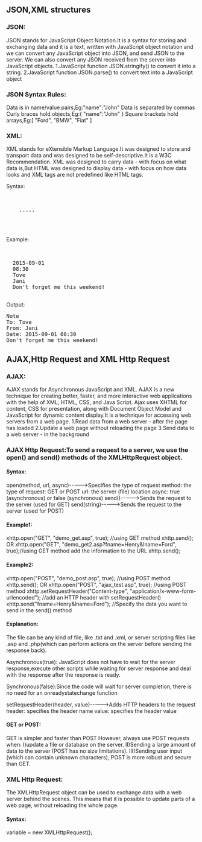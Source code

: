 ## JSON,XML structures

### JSON: 
JSON stands for JavaScript Object Notation.It is a syntax for storing and exchanging data and it is a text, written with JavaScript object notation and we can convert any JavaScript object into JSON, and send JSON to the server.
We can also convert any JSON received from the server into JavaScript objects.
1.JavaScript function JSON.stringify() to convert it into a string.
2.JavaScript function JSON.parse() to convert text into a JavaScript object

### JSON Syntax Rules:
Data is in name/value pairs,Eg:"name":"John"
Data is separated by commas
Curly braces hold objects,Eg:{ "name":"John" }
Square brackets hold arrays,Eg:[ "Ford", "BMW", "Fiat" ]

### XML:
XML stands for eXtensible Markup Language.It was designed to store and transport data and was designed to be self-descriptive.It is a W3C Recommendation.
XML was designed to carry data - with focus on what data is,But HTML was designed to display data - with focus on how data looks and XML tags are not predefined like HTML tags.

Syntax:
<pre>
<root>
  <child>
    <subchild>.....</subchild>
  </child>
</root>
 </pre>
Example:
<pre>
<?xml version="1.0" encoding="UTF-8"?>
<note>
  <date>2015-09-01</date>
  <hour>08:30</hour>
  <to>Tove</to>
  <from>Jani</from>
  <body>Don't forget me this weekend!</body>
</note>
</pre>
Output:
<pre>
Note
To: Tove
From: Jani
Date: 2015-09-01 08:30
Don't forget me this weekend!
</pre>

## AJAX,Http Request and XML Http Request

### AJAX:
AJAX stands for Asynchronous JavaScript and XML. AJAX is a new technique for creating better, faster, and more interactive web applications with the help of XML, HTML, CSS, and Java Script. Ajax uses XHTML for content, CSS for presentation, along with Document Object Model and JavaScript for dynamic content display.It is a technique for accessing web servers from a web page.
1.Read data from a web server - after the page has loaded
2.Update a web page without reloading the page
3.Send data to a web server - in the background

### AJAX Http Request:To send a request to a server, we use the open() and send() methods of the XMLHttpRequest object.
#### Syntax:
open(method, url, async)----->Specifies the type of request
			      method: the type of request: GET or POST
                              url: the server (file) location
                              async: true (asynchronous) or false (synchronous)
send()----->Sends the request to the server (used for GET)
send(string)----->Sends the request to the server (used for POST)

#### Example1:
xhttp.open("GET", "demo_get.asp", true); //using GET method
xhttp.send();
OR
xhttp.open("GET", "demo_get2.asp?fname=Henry&lname=Ford", true);//using GET method add the information to the URL
xhttp.send();

#### Example2:
xhttp.open("POST", "demo_post.asp", true); //using POST method
xhttp.send();
OR
xhttp.open("POST", "ajax_test.asp", true); //using POST method
xhttp.setRequestHeader("Content-type", "application/x-www-form-urlencoded"); //add an HTTP header with setRequestHeader()
xhttp.send("fname=Henry&lname=Ford"); //Specify the data you want to send in the send() method

#### Explanation:
The file can be any kind of file, like .txt and .xml, or server scripting files like .asp and .php(which can perform actions on the server before sending the response back).

Asynchronous(true): JavaScript does not have to wait for the server response,execute other scripts while waiting for server response and deal with the response after the response is ready.

Synchronous(false):Since the code will wait for server completion, there is no need for an onreadystatechange function

setRequestHeader(header, value)----->Adds HTTP headers to the request
                                     header: specifies the header name
                                     value: specifies the header value

#### GET or POST:
GET is simpler and faster than POST
However, always use POST requests when:
I)update a file or database on the server.
II)Sending a large amount of data to the server (POST has no size limitations).
III)Sending user input (which can contain unknown characters), POST is more robust and secure than GET.

### XML Http Request:
The XMLHttpRequest object can be used to exchange data with a web server behind the scenes. This means that it is possible to update parts of a web page, without reloading the whole page.

#### Syntax:
variable = new XMLHttpRequest();

